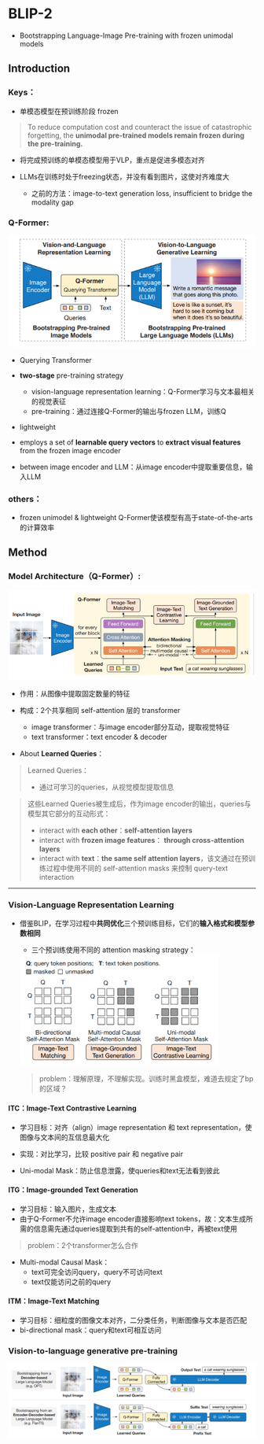 # BLIP-2

* Bootstrapping Language-Image Pre-training with frozen unimodal models

## Introduction

### Keys：

* 单模态模型在预训练阶段 frozen

>  To reduce computation cost and counteract the issue of catastrophic forgetting, the **unimodal pre-trained models remain frozen during the pre-training.**

* 将完成预训练的单模态模型用于VLP，重点是促进多模态对齐

* LLMs在训练时处于freezing状态，并没有看到图片，这使对齐难度大
  * 之前的方法：image-to-text generation loss, insufficient to bridge the modality gap

### Q-Former:

**![image-20240226171912771](./assets/image-20240226171912771.png)**

* Querying Transformer
* **two-stage** pre-training strategy
  * vision-language representation learning：Q-Former学习与文本最相关的视觉表征
  * pre-training：通过连接Q-Former的输出与frozen LLM，训练Q
* lightweight
* employs a set of **learnable query vectors** to **extract visual features** from the frozen image encoder

* between image encoder and LLM：从image encoder中提取重要信息，输入LLM

### others：

* frozen unimodel & lightweight Q-Former使该模型有高于state-of-the-arts的计算效率

## Method

### Model Architecture（Q-Former）:

![image-20240228173307535](./assets/image-20240228173307535.png)

* 作用：从图像中提取固定数量的特征
* 构成：2个共享相同 self-attention 层的 transformer
  * image transformer：与image encoder部分互动，提取视觉特征
  * text transformer：text encoder & decoder

* About **Learned Queries**：

> Learned Queries：
>
> * 通过可学习的queries，从视觉模型提取信息

> 这些Learned Queries被生成后，作为image encoder的输出，queries与模型其它部分的互动形式：
>
> *  interact with **each other**：**self-attention layers**
> *  interact with **frozen image features**： **through cross-attention layers** 
> * interact with **text**：**the same self attention layers**，该文通过在预训练过程中使用不同的 self-attention masks 来控制 query-text interaction

****



### Vision-Language Representation Learning

* 借鉴BLIP，在学习过程中**共同优化**三个预训练目标，它们的**输入格式和模型参数相同**

  * 三个预训练使用不同的 attention masking strategy：

  <img src="./assets/image-20240228175416414.png" alt="image-20240228175416414" style="zoom: 80%;" />

  > problem：理解原理，不理解实现。训练时黑盒模型，难道去规定了bp的区域？

#### ITC：Image-Text Contrastive Learning

* 学习目标：对齐（align）image representation 和 text representation，使图像与文本间的互信息最大化

* 实现：对比学习，比较 positive pair 和 negative pair
* Uni-modal Mask：防止信息泄露，使queries和text无法看到彼此

#### ITG：Image-grounded Text Generation

* 学习目标：输入图片，生成文本
* 由于Q-Former不允许image encoder直接影响text tokens，故：文本生成所需的信息需先通过queries提取到共有的self-attention中，再被text使用

> problem：2个transformer怎么合作

* Multi-modal Causal Mask：
  * text可完全访问query，query不可访问text
  * text仅能访问之前的query

#### ITM：Image-Text Matching

* 学习目标：细粒度的图像文本对齐，二分类任务，判断图像与文本是否匹配
* bi-directional mask：query和text可相互访问



### Vision-to-language generative pre-training

![image-20240228180004714](./assets/image-20240228180004714.png)